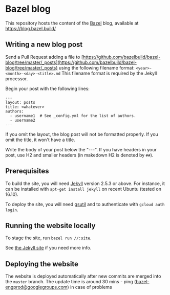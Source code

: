 # Bazel blog

This repository hosts the content of the [Bazel](https://bazel.build) blog, available at https://blog.bazel.build/

## Writing a new blog post

Send a Pull Request adding a file to [https://github.com/bazelbuild/bazel-blog/tree/master/_posts](https://github.com/bazelbuild/bazel-blog/tree/master/_posts)
using the following filename format: `<year>-<month>-<day>-<title>.md` This filename format
is required by the Jekyll processor.

Begin your post with the following lines:

```
---
layout: posts
title: <whatever>
authors:
  - username1  # See _config.yml for the list of authors.
  - username2
---
```

If you omit the layout, the blog post will not be formatted properly. If you
omit the title, it won't have a title.

Write the body of your post below the "---". If you have headers in your post,
use H2 and smaller headers (in makedown H2 is denoted by `##`).

## Prerequisites

To build the site, you will need [Jekyll](http://jekyllrb.com) version 2.5.3 or
above. For instance, it can be installed with `apt-get install jekyll` on recent
Ubuntu (tested on 16.10).

To deploy the site, you will need [gsutil](https://cloud.google.com/storage/docs/gsutil)
and to authenticate with `gcloud auth login`.

## Running the website locally

To stage the site, run `bazel run //:site`.

See [the Jekyll site](http://jekyllrb.com/docs) if you need more info.

## Deploying the website

The website is deployed automatically after new commits are merged into the `master` branch. 
The update time is around 30 mins - ping (bazel-engprod@googlegroups.com) in case of problems

